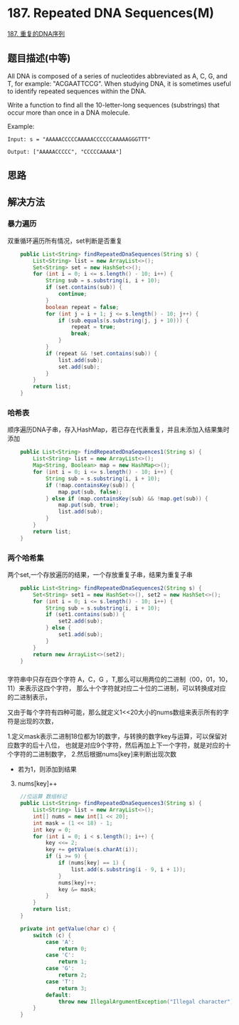 # 187. Repeated DNA Sequences(M)


[187. 重复的DNA序列](https://leetcode-cn.com/problems/repeated-dna-sequences/)


## 题目描述(中等)

All DNA is composed of a series of nucleotides abbreviated as A, C, G, and T, for example: "ACGAATTCCG". When studying DNA, it is sometimes useful to identify repeated sequences within the DNA.

Write a function to find all the 10-letter-long sequences (substrings) that occur more than once in a DNA molecule.

Example:
```
Input: s = "AAAAACCCCCAAAAACCCCCCAAAAAGGGTTT"

Output: ["AAAAACCCCC", "CCCCCAAAAA"]
```

## 思路



## 解决方法



### 暴力遍历

双重循环遍历所有情况，set判断是否重复

```java
    public List<String> findRepeatedDnaSequences(String s) {
        List<String> list = new ArrayList<>();
        Set<String> set = new HashSet<>();
        for (int i = 0; i <= s.length() - 10; i++) {
            String sub = s.substring(i, i + 10);
            if (set.contains(sub)) {
                continue;
            }
            boolean repeat = false;
            for (int j = i + 1; j <= s.length() - 10; j++) {
                if (sub.equals(s.substring(j, j + 10))) {
                    repeat = true;
                    break;
                }
            }
            if (repeat && !set.contains(sub)) {
                list.add(sub);
                set.add(sub);
            }
        }
        return list;
    }

```

### 哈希表

顺序遍历DNA子串，存入HashMap，若已存在代表重复，并且未添加入结果集时添加

```java
    public List<String> findRepeatedDnaSequences1(String s) {
        List<String> list = new ArrayList<>();
        Map<String, Boolean> map = new HashMap<>();
        for (int i = 0; i <= s.length() - 10; i++) {
            String sub = s.substring(i, i + 10);
            if (!map.containsKey(sub)) {
                map.put(sub, false);
            } else if (map.containsKey(sub) && !map.get(sub)) {
                map.put(sub, true);
                list.add(sub);
            }
        }
        return list;
    }

```

### 两个哈希集

两个set,一个存放遍历的结果，一个存放重复子串，结果为重复子串

```java
    public List<String> findRepeatedDnaSequences2(String s) {
        Set<String> set1 = new HashSet<>(), set2 = new HashSet<>();
        for (int i = 0; i <= s.length() - 10; i++) {
            String sub = s.substring(i, i + 10);
            if (set1.contains(sub)) {
                set2.add(sub);
            } else {
                set1.add(sub);
            }
        }
        return new ArrayList<>(set2);
    }
```

### 

字符串中只存在四个字符 A，C，G ，T,那么可以用两位的二进制（00，01，10，11）来表示这四个字符，
那么十个字符就对应二十位的二进制，可以转换成对应的二进制表示，

又由于每个字符有四种可能，那么就定义1<<20大小的nums数组来表示所有的字符是出现的次数，


1.定义mask表示二进制18位都为1的数字，与转换的数字key与运算，可以保留对应数字的后十八位，
也就是对应9个字符，然后再加上下一个字符，就是对应的十个字符的二进制数字，
2.然后根据nums[key]来判断出现次数
- 若为1，则添加到结果
3. nums[key]++


```java
    //位运算 数组标记
    public List<String> findRepeatedDnaSequences3(String s) {
        List<String> list = new ArrayList<>();
        int[] nums = new int[1 << 20];
        int mask = (1 << 18) - 1;
        int key = 0;
        for (int i = 0; i < s.length(); i++) {
            key <<= 2;
            key += getValue(s.charAt(i));
            if (i >= 9) {
                if (nums[key] == 1) {
                    list.add(s.substring(i - 9, i + 1));
                }
                nums[key]++;
                key &= mask;
            }
        }
        return list;
    }

    private int getValue(char c) {
        switch (c) {
            case 'A':
                return 0;
            case 'C':
                return 1;
            case 'G':
                return 2;
            case 'T':
                return 3;
            default:
                throw new IllegalArgumentException("Illegal character");
        }
    }
```


